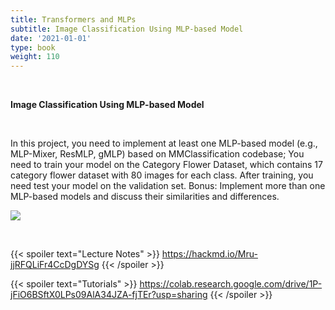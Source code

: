 ```yaml
---
title: Transformers and MLPs
subtitle: Image Classification Using MLP-based Model
date: '2021-01-01'
type: book
weight: 110
---
```


<br>

**Image Classification Using MLP-based Model**

<br>

In this project, you need to implement at least one MLP-based model (e.g., MLP-Mixer, ResMLP, gMLP) based on 
MMClassification codebase; You need to train your model on the Category Flower Dataset, which contains 17 category flower 
dataset with 80 images for each class. After training, you need test your model on the validation set. Bonus: Implement 
more than one MLP-based models and discuss their similarities and differences.

![](https://i.imgur.com/RPKtX9Y.jpg)

<br>

{{< spoiler text="Lecture Notes" >}}
    https://hackmd.io/Mru-jjRFQLiFr4CcDgDYSg
{{< /spoiler >}}

{{< spoiler text="Tutorials" >}}
    https://colab.research.google.com/drive/1P-jFiO6BSftX0LPs09AlA34JZA-fjTEr?usp=sharing
{{< /spoiler >}}
